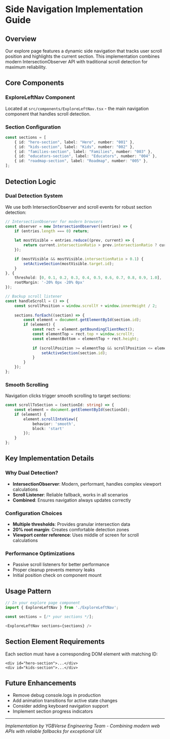 # Side Navigation Implementation Guide

## Overview
Our explore page features a dynamic side navigation that tracks user scroll position and highlights the current section. This implementation combines modern IntersectionObserver API with traditional scroll detection for maximum reliability.

## Core Components

### ExploreLeftNav Component
Located at `src/components/ExploreLeftNav.tsx` - the main navigation component that handles scroll detection.

### Section Configuration
```typescript
const sections = [
    { id: "hero-section", label: "Hero", number: "001" },
    { id: "kids-section", label: "Kids", number: "002" },
    { id: "families-section", label: "Families", number: "003" },
    { id: "educators-section", label: "Educators", number: "004" },
    { id: "roadmap-section", label: "Roadmap", number: "005" },
];
```

## Detection Logic

### Dual Detection System
We use both IntersectionObserver and scroll events for robust section detection:

```typescript
// IntersectionObserver for modern browsers
const observer = new IntersectionObserver((entries) => {
    if (entries.length === 0) return;
    
    let mostVisible = entries.reduce((prev, current) => {
        return current.intersectionRatio > prev.intersectionRatio ? current : prev;
    });

    if (mostVisible && mostVisible.intersectionRatio > 0.1) {
        setActiveSection(mostVisible.target.id);
    }
}, {
    threshold: [0, 0.1, 0.2, 0.3, 0.4, 0.5, 0.6, 0.7, 0.8, 0.9, 1.0],
    rootMargin: '-20% 0px -20% 0px'
});

// Backup scroll listener
const handleScroll = () => {
    const scrollPosition = window.scrollY + window.innerHeight / 2;
    
    sections.forEach((section) => {
        const element = document.getElementById(section.id);
        if (element) {
            const rect = element.getBoundingClientRect();
            const elementTop = rect.top + window.scrollY;
            const elementBottom = elementTop + rect.height;
            
            if (scrollPosition >= elementTop && scrollPosition <= elementBottom) {
                setActiveSection(section.id);
            }
        }
    });
};
```

### Smooth Scrolling
Navigation clicks trigger smooth scrolling to target sections:

```typescript
const scrollToSection = (sectionId: string) => {
    const element = document.getElementById(sectionId);
    if (element) {
        element.scrollIntoView({ 
            behavior: 'smooth',
            block: 'start'
        });
    }
};
```

## Key Implementation Details

### Why Dual Detection?
- **IntersectionObserver**: Modern, performant, handles complex viewport calculations
- **Scroll Listener**: Reliable fallback, works in all scenarios
- **Combined**: Ensures navigation always updates correctly

### Configuration Choices
- **Multiple thresholds**: Provides granular intersection data
- **20% root margin**: Creates comfortable detection zones
- **Viewport center reference**: Uses middle of screen for scroll calculations

### Performance Optimizations
- Passive scroll listeners for better performance
- Proper cleanup prevents memory leaks
- Initial position check on component mount

## Usage Pattern

```typescript
// In your explore page component
import { ExploreLeftNav } from './ExploreLeftNav';

const sections = [/* your sections */];

<ExploreLeftNav sections={sections} />
```

## Section Element Requirements
Each section must have a corresponding DOM element with matching ID:

```tsx
<div id="hero-section">...</div>
<div id="kids-section">...</div>
```

## Future Enhancements
- Remove debug console.logs in production
- Add animation transitions for active state changes
- Consider adding keyboard navigation support
- Implement section progress indicators

---
*Implementation by YGBVerse Engineering Team - Combining modern web APIs with reliable fallbacks for exceptional UX*